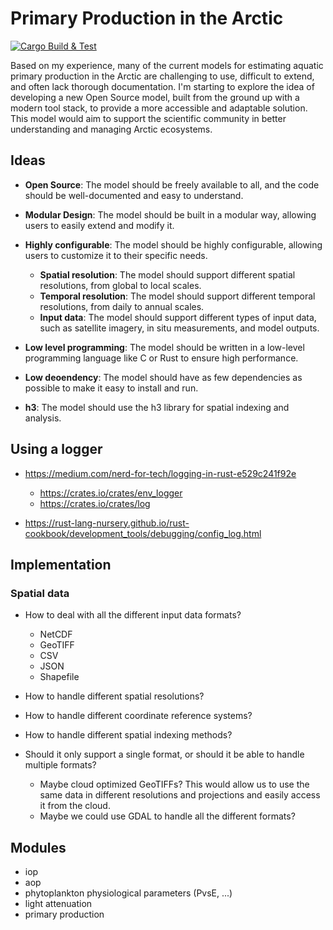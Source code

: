 # Primary Production in the Arctic

[![Cargo Build & Test](https://github.com/PMassicotte/primprod/actions/workflows/rust.yml/badge.svg)](https://github.com/PMassicotte/primprod/actions/workflows/rust.yml)

Based on my experience, many of the current models for estimating aquatic primary production in the Arctic are challenging to use, difficult to extend, and often lack thorough documentation. I'm starting to explore the idea of developing a new Open Source model, built from the ground up with a modern tool stack, to provide a more accessible and adaptable solution. This model would aim to support the scientific community in better understanding and managing Arctic ecosystems.

## Ideas

- **Open Source**: The model should be freely available to all, and the code should be well-documented and easy to understand.

- **Modular Design**: The model should be built in a modular way, allowing users to easily extend and modify it.

- **Highly configurable**: The model should be highly configurable, allowing users to customize it to their specific needs.
  - **Spatial resolution**: The model should support different spatial resolutions, from global to local scales.
  - **Temporal resolution**: The model should support different temporal resolutions, from daily to annual scales.
  - **Input data**: The model should support different types of input data, such as satellite imagery, in situ measurements, and model outputs.

- **Low level programming**: The model should be written in a low-level programming language like C or Rust to ensure high performance.

- **Low deoendency**: The model should have as few dependencies as possible to make it easy to install and run.

- **h3**: The model should use the h3 library for spatial indexing and analysis.

## Using a logger

- https://medium.com/nerd-for-tech/logging-in-rust-e529c241f92e
  - https://crates.io/crates/env_logger
  - https://crates.io/crates/log

- https://rust-lang-nursery.github.io/rust-cookbook/development_tools/debugging/config_log.html

## Implementation

### Spatial data

- How to deal with all the different input data formats?
  - NetCDF
  - GeoTIFF
  - CSV
  - JSON
  - Shapefile

- How to handle different spatial resolutions?

- How to handle different coordinate reference systems?

- How to handle different spatial indexing methods?

- Should it only support a single format, or should it be able to handle multiple formats?
  - Maybe cloud optimized GeoTIFFs? This would allow us to use the same data in different resolutions and projections and easily access it from the cloud.
  - Maybe we could use GDAL to handle all the different formats?

## Modules

- iop
- aop
- phytoplankton physiological parameters (PvsE, ...)
- light attenuation
- primary production
